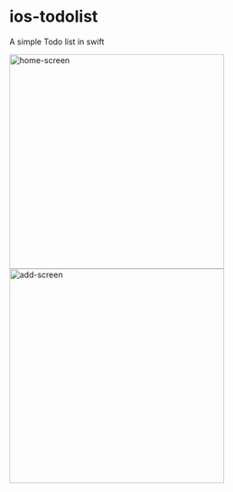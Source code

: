 # ios-todolist
A simple Todo list in swift

<img src="https://puu.sh/qs6iC/4aee39b642.png" alt="home-screen" width="380"  /> <img src="https://puu.sh/qs6kl/3fb8d4db93.png" alt="add-screen" width="380"   />
 
  
